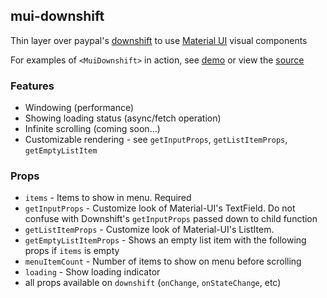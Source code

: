 ## mui-downshift
Thin layer over paypal's [downshift](https://github.com/paypal/downshift) to use [Material UI](http://www.material-ui.com) visual components

For examples of `<MuiDownshift>` in action, see [demo](https://techniq.github.io/mui-downshift/) or view the [source](https://github.com/techniq/mui-downshift/tree/master/stories)

### Features
- Windowing (performance)
- Showing loading status (async/fetch operation)
- Infinite scrolling (coming soon...)
- Customizable rendering - see `getInputProps`, `getListItemProps`, `getEmptyListItem`

### Props
- `items` - Items to show in menu.  Required
- `getInputProps` - Customize look of Material-UI's TextField.  Do not confuse with Downshift's `getInputProps` passed down to child function
- `getListItemProps` - Customize look of Material-UI's ListItem.
- `getEmptyListItemProps` - Shows an empty list item with the following props if `items` is empty
- `menuItemCount` - Number of items to show on menu before scrolling
- `loading` - Show loading indicator
- all props available on `downshift` (`onChange`, `onStateChange`, etc)
